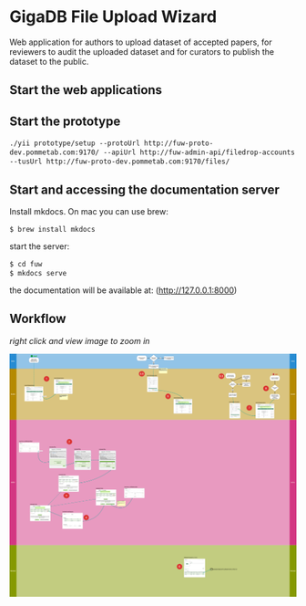 # GigaDB File Upload Wizard

Web application for authors to upload dataset of accepted papers, for reviewers to audit the uploaded dataset and for curators to publish the dataset to the public.

## Start the web applications

## Start the prototype

```
./yii prototype/setup --protoUrl http://fuw-proto-dev.pommetab.com:9170/ --apiUrl http://fuw-admin-api/filedrop-accounts --tusUrl http://fuw-proto-dev.pommetab.com:9170/files/
```

## Start and accessing the documentation server

Install mkdocs. On mac you can use brew:

```
$ brew install mkdocs
```
start the server:

```
$ cd fuw
$ mkdocs serve
```

the documentation will be available at: (http://127.0.0.1:8000)


## Workflow

*right click and view image to zoom in*

![File Upload Wizard Workflow](img/workflow.png)